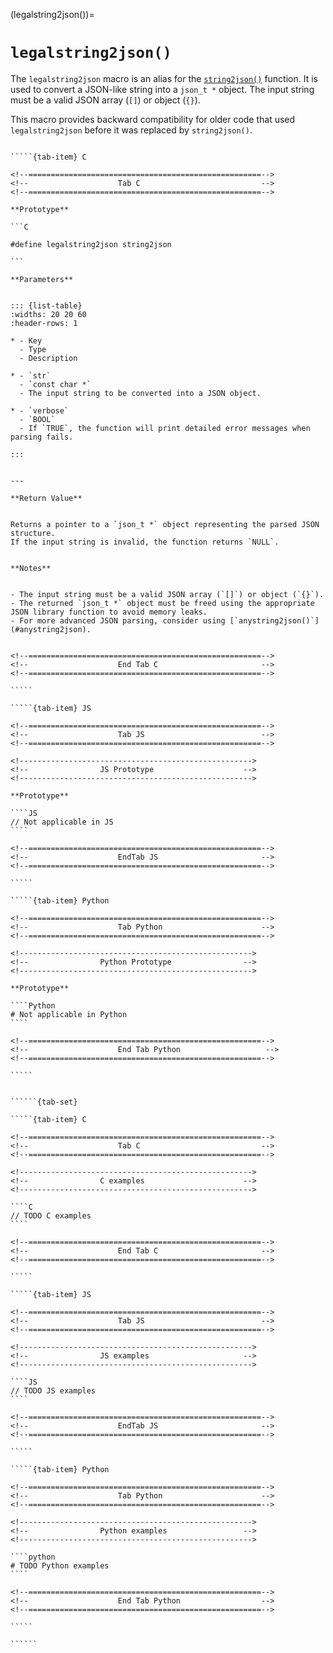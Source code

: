 <!-- ============================================================== -->
(legalstring2json())=
# `legalstring2json()`
<!-- ============================================================== -->


The `legalstring2json` macro is an alias for the [`string2json()`](#string2json) function. 
It is used to convert a JSON-like string into a `json_t *` object. The input string must be a valid JSON array (`[]`) or object (`{}`).

This macro provides backward compatibility for older code that used `legalstring2json` before it was replaced by `string2json()`.


<!------------------------------------------------------------>
<!--                    Prototypes                          -->
<!------------------------------------------------------------>

``````{tab-set}

`````{tab-item} C

<!--====================================================-->
<!--                    Tab C                           -->
<!--====================================================-->

**Prototype**

```C

#define legalstring2json string2json

```

**Parameters**


::: {list-table}
:widths: 20 20 60
:header-rows: 1

* - Key
  - Type
  - Description

* - `str`
  - `const char *`
  - The input string to be converted into a JSON object.

* - `verbose`
  - `BOOL`
  - If `TRUE`, the function will print detailed error messages when parsing fails.

:::


---

**Return Value**


Returns a pointer to a `json_t *` object representing the parsed JSON structure. 
If the input string is invalid, the function returns `NULL`.


**Notes**


- The input string must be a valid JSON array (`[]`) or object (`{}`).
- The returned `json_t *` object must be freed using the appropriate JSON library function to avoid memory leaks.
- For more advanced JSON parsing, consider using [`anystring2json()`](#anystring2json).


<!--====================================================-->
<!--                    End Tab C                       -->
<!--====================================================-->

`````

`````{tab-item} JS

<!--====================================================-->
<!--                    Tab JS                          -->
<!--====================================================-->

<!---------------------------------------------------->
<!--                JS Prototype                    -->
<!---------------------------------------------------->

**Prototype**

````JS
// Not applicable in JS
````

<!--====================================================-->
<!--                    EndTab JS                       -->
<!--====================================================-->

`````

`````{tab-item} Python

<!--====================================================-->
<!--                    Tab Python                      -->
<!--====================================================-->

<!---------------------------------------------------->
<!--                Python Prototype                -->
<!---------------------------------------------------->

**Prototype**

````Python
# Not applicable in Python
````

<!--====================================================-->
<!--                    End Tab Python                   -->
<!--====================================================-->

`````

``````

<!------------------------------------------------------------>
<!--                    Examples                            -->
<!------------------------------------------------------------>

```````{dropdown} Examples

``````{tab-set}

`````{tab-item} C

<!--====================================================-->
<!--                    Tab C                           -->
<!--====================================================-->

<!---------------------------------------------------->
<!--                C examples                      -->
<!---------------------------------------------------->

````C
// TODO C examples
````

<!--====================================================-->
<!--                    End Tab C                       -->
<!--====================================================-->

`````

`````{tab-item} JS

<!--====================================================-->
<!--                    Tab JS                          -->
<!--====================================================-->

<!---------------------------------------------------->
<!--                JS examples                     -->
<!---------------------------------------------------->

````JS
// TODO JS examples
````

<!--====================================================-->
<!--                    EndTab JS                       -->
<!--====================================================-->

`````

`````{tab-item} Python

<!--====================================================-->
<!--                    Tab Python                      -->
<!--====================================================-->

<!---------------------------------------------------->
<!--                Python examples                 -->
<!---------------------------------------------------->

````python
# TODO Python examples
````

<!--====================================================-->
<!--                    End Tab Python                  -->
<!--====================================================-->

`````

``````

```````


